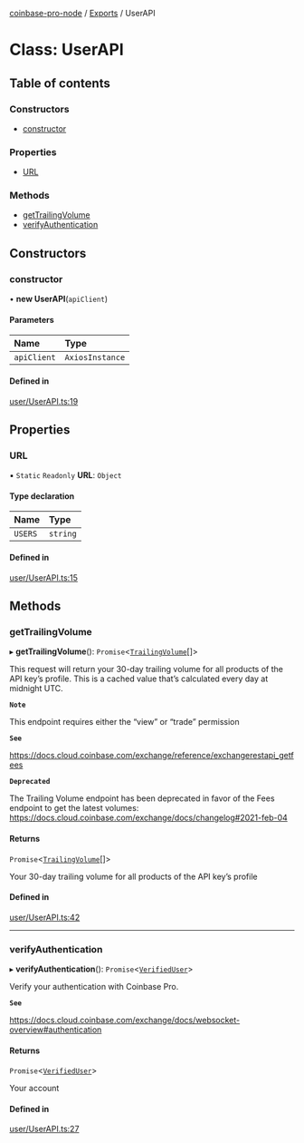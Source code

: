 [coinbase-pro-node](../README.md) / [Exports](../modules.md) / UserAPI

# Class: UserAPI

## Table of contents

### Constructors

- [constructor](UserAPI.md#constructor)

### Properties

- [URL](UserAPI.md#url)

### Methods

- [getTrailingVolume](UserAPI.md#gettrailingvolume)
- [verifyAuthentication](UserAPI.md#verifyauthentication)

## Constructors

### constructor

• **new UserAPI**(`apiClient`)

#### Parameters

| Name        | Type            |
| :---------- | :-------------- |
| `apiClient` | `AxiosInstance` |

#### Defined in

[user/UserAPI.ts:19](https://github.com/bennycode/coinbase-pro-node/blob/2016513/src/user/UserAPI.ts#L19)

## Properties

### URL

▪ `Static` `Readonly` **URL**: `Object`

#### Type declaration

| Name    | Type     |
| :------ | :------- |
| `USERS` | `string` |

#### Defined in

[user/UserAPI.ts:15](https://github.com/bennycode/coinbase-pro-node/blob/2016513/src/user/UserAPI.ts#L15)

## Methods

### getTrailingVolume

▸ **getTrailingVolume**(): `Promise`<[`TrailingVolume`](../interfaces/TrailingVolume.md)[]\>

This request will return your 30-day trailing volume for all products of the API key’s profile. This is a cached value that’s calculated every day at midnight UTC.

**`Note`**

This endpoint requires either the “view” or “trade” permission

**`See`**

https://docs.cloud.coinbase.com/exchange/reference/exchangerestapi_getfees

**`Deprecated`**

The Trailing Volume endpoint has been deprecated in favor of the Fees endpoint to get the latest volumes: https://docs.cloud.coinbase.com/exchange/docs/changelog#2021-feb-04

#### Returns

`Promise`<[`TrailingVolume`](../interfaces/TrailingVolume.md)[]\>

Your 30-day trailing volume for all products of the API key’s profile

#### Defined in

[user/UserAPI.ts:42](https://github.com/bennycode/coinbase-pro-node/blob/2016513/src/user/UserAPI.ts#L42)

---

### verifyAuthentication

▸ **verifyAuthentication**(): `Promise`<[`VerifiedUser`](../interfaces/VerifiedUser.md)\>

Verify your authentication with Coinbase Pro.

**`See`**

https://docs.cloud.coinbase.com/exchange/docs/websocket-overview#authentication

#### Returns

`Promise`<[`VerifiedUser`](../interfaces/VerifiedUser.md)\>

Your account

#### Defined in

[user/UserAPI.ts:27](https://github.com/bennycode/coinbase-pro-node/blob/2016513/src/user/UserAPI.ts#L27)
